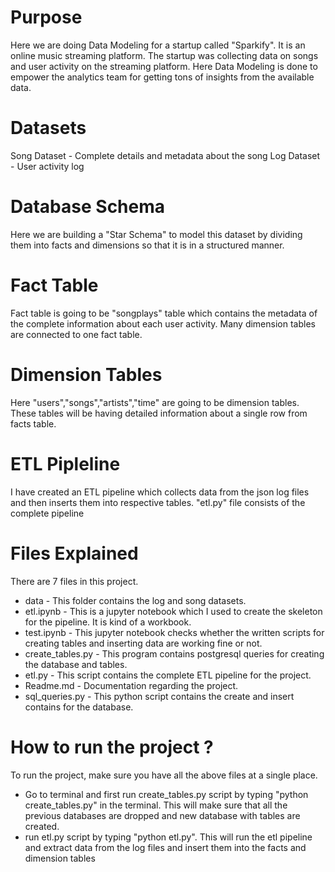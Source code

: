 # Purpose
Here we are doing Data Modeling for a startup called "Sparkify". It is an online music streaming platform. The startup was collecting data on songs and user activity on the streaming platform. Here Data Modeling is done to empower the analytics team for getting tons of insights from the available data.

# Datasets
Song Dataset - Complete details and metadata about the song
Log Dataset - User activity log

# Database Schema
Here we are building a "Star Schema" to model this dataset by dividing them into facts and dimensions so that it is in a structured manner.

# Fact Table
Fact table is going to be "songplays" table which contains the metadata of the complete information about each user activity. Many dimension tables are connected to one fact table.

# Dimension Tables
Here "users","songs","artists","time" are going to be dimension tables. These tables will be having detailed information about a single row from facts table.

# ETL Pipleline
I have created an ETL pipeline which collects data from the json log files and then inserts them into respective tables. "etl.py" file consists of the complete pipeline

# Files Explained
There are 7 files in this project.

* data - This folder contains the log and song datasets.
* etl.ipynb - This is a jupyter notebook which I used to create the skeleton for the pipeline. It is kind of a workbook.
* test.ipynb - This jupyter notebook checks whether the written scripts for creating tables and inserting data are working fine or not.
* create_tables.py - This program contains postgresql queries for creating the database and tables.
* etl.py - This script contains the complete ETL pipeline for the project.
* Readme.md - Documentation regarding the project.
* sql_queries.py - This python script contains the create and insert contains for the database.

# How to run the project ?
To run the project, make sure you have all the above files at a single place.
* Go to terminal and first run create_tables.py script by typing "python create_tables.py" in the terminal. This will make sure that all the previous databases are dropped and new database with tables are created.
* run etl.py script by typing "python etl.py". This will run the etl pipeline and extract data from the log files and insert them into the facts and dimension tables
